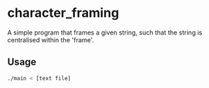# character_framing

A simple program that frames a given string, such that the string is centralised within the 'frame'.

## Usage
```bash
./main < [text file]
```
